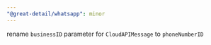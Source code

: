 ```yaml
---
"@great-detail/whatsapp": minor
---
```


rename `businessID` parameter for `CloudAPIMessage` to `phoneNumberID`
